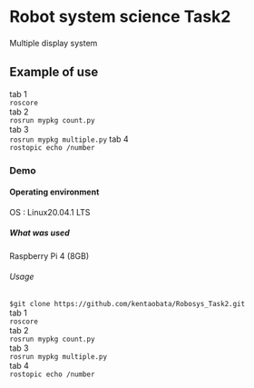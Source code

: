 # Robot system science Task2   
Multiple display system  　

## Example of use   
tab 1  
`roscore`  
tab 2  
`rosrun mypkg count.py`  
tab 3  
`rosrun mypkg multiple.py`
tab 4  
`rostopic echo /number`  

### Demo  

#### Operating environment  
OS : Linux20.04.1 LTS  

##### What was used  
Raspberry Pi 4 (8GB)  

###### Usage
`$git clone https://github.com/kentaobata/Robosys_Task2.git`   
 tab 1  
 `roscore`  
 tab 2  
 `rosrun mypkg count.py`  
 tab 3  
 `rosrun mypkg multiple.py`  
 tab 4  
 `rostopic echo /number`  

 

